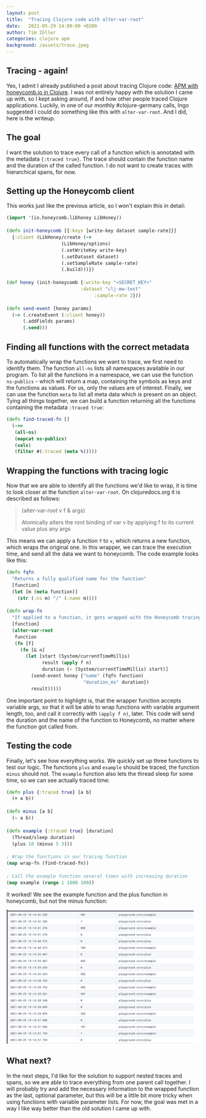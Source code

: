 ```yaml
---
layout: post
title:  "Tracing Clojure code with alter-var-root"
date:   2021-05-29 14:00:00 +0200
author: Tim Zöller
categories: clojure apm
background: /assets/trace.jpeg
---
```


## Tracing - again!
Yes, I admit I already published a post about tracing Clojure code: [APM with honeycomb.io in Clojure](/clojure/apm/monitoring/2021/01/30/honeycomb-with-clojure.html). I was not entirely happy with the solution I came up with, so I kept asking around, if and how other people traced Clojure applications. Luckily, in one of our monthly #clojure-germany calls, Ingo suggested I could do something like this with `alter-var-root`. And I did, here is the writeup.

## The goal
I want the solution to trace every call of a function which is annotated with the metadata `{:traced true}`. The trace should contain the function name and the duration of the called function. I do not want to create traces with hierarchical spans, for now. 

## Setting up the Honeycomb client
This works just like the previous article, so I won't explain this in detail:

```clojure
(import '(io.honeycomb.libhoney LibHoney))

(defn init-honeycomb [{:keys [write-key dataset sample-rate]}]
  {:client (LibHoney/create (->
                    (LibHoney/options)
                    (.setWriteKey write-key)
                    (.setDataset dataset)
                    (.setSampleRate sample-rate)
                    (.build)))})

(def honey (init-honeycomb {:write-key "<SECRET_KEY>"
           	               :dataset "clj-mw-test"
             		            :sample-rate 2}))
             		            
(defn send-event [honey params]
  (-> (.createEvent (:client honey))
      (.addFields params)
      (.send)))
```

## Finding all functions with the correct metadata
To automatically wrap the functions we want to trace, we first need to identify them. The function `all-ns` lists all namespaces available in our program. To list all the functions in a namespace, we can use the function `ns-publics` - which will return a map, containing the symbols as keys and the functions as values. For us, only the values are of interest. Finally, we can use the function `meta` to list all meta data which is present on an object. Tying all things together, we can build a function returning all the functions containing the metadata `:traced true`:

```clojure
(defn find-traced-fn []
  (->>
   (all-ns)
   (mapcat ns-publics)
   (vals)
   (filter #(:traced (meta %)))))
```


## Wrapping the functions with tracing logic
Now that we are able to identify all the functions we'd like to wrap, it is time to look closer at the function `alter-var-root`. On clojuredocs.org it is described as follows:

> (alter-var-root v f & args)
> 
> Atomically alters the root binding of var v by applying f to its
current value plus any args 

This means we can apply a function `f` to `v`, which returns a new function, which wraps the original one. In this wrapper, we can trace the execution time, and send all the data we want to honeycomb. The code example looks like this:

```clojure
(defn fqfn
  "Returns a fully qualified name for the function"
  [function]
  (let [m (meta function)]
    (str (:ns m) "/" (:name m))))

(defn wrap-fn
  "If applied to a function, it gets wrapped with the Honeycomb tracing"  
  [function]
  (alter-var-root
   function
   (fn [f]
     (fn [& n]
       (let [start (System/currentTimeMillis)
             result (apply f n)
             duration (- (System/currentTimeMillis) start)]
         (send-event honey {"name" (fqfn function)
                            "duration_ms" duration})
         result)))))
```

One important point to highlight is, that the wrapper function accepts variable args, so that it will be able to wrap functions with variable argument length, too, and call it correctly with `(apply f n)`, later. This code will send the duration and the name of the function to Honeycomb, no matter where the function got called from. 

## Testing the code
Finally, let's see how everything works. We quickly set up three functions to test our logic. The functions `plus` and `example` should be traced, the function `minus` should not. The `example` function also lets the thread sleep for some time, so we can see actually traced time: 

```clojure
(defn plus {:traced true} [a b]
  (+ a b))

(defn minus [a b]
  (- a b))

(defn example {:traced true} [duration]
  (Thread/sleep duration)
  (plus 10 (minus 5 3)))

; Wrap the functions in our tracing function  
(map wrap-fn (find-traced-fn))

; Call the example function several times with increasing duration
(map example (range 1 1000 100))
```  

It worked! We see the example function and the plus function in honeycomb, but not the minus function:

![Full trace view with hierarchy](/assets/20210529/honey.png)


## What next?
In the next steps, I'd like for the solution to support nested traces and spans, so we are able to trace everything from one parent call together. I will probably try and add the necessary information to the wrapped function as the last, optional parameter, but this will be a little bit more tricky when using functions with variable parameter lists. For now, the goal was met in a way I like way better than the old solution I came up with.

